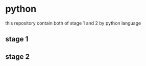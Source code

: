 # python
this repository contain both of stage 1 and 2 by python language

## stage 1



## stage 2




